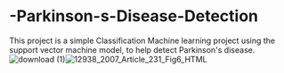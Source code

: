 # -Parkinson-s-Disease-Detection
This project is a simple Classification Machine learning project using the support vector machine model, to help detect Parkinson's disease. 
![download (1)](https://github.com/georges-17/-Parkinson-s-Disease-Detection/assets/111056589/0f20a7b6-879c-43ff-be39-7d24cf6189ac)![12938_2007_Article_231_Fig6_HTML](https://github.com/georges-17/-Parkinson-s-Disease-Detection/assets/111056589/13df2d85-f825-454b-8874-4bdc531f570d)
